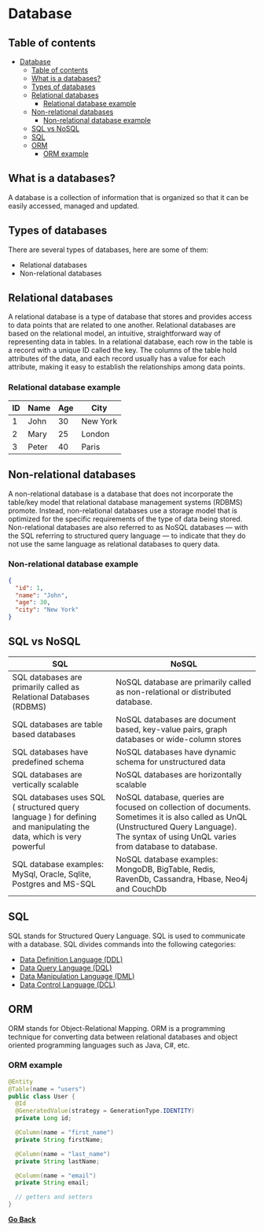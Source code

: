 # Database

## Table of contents

- [Database](#database)
  - [Table of contents](#table-of-contents)
  - [What is a databases?](#what-is-a-databases)
  - [Types of databases](#types-of-databases)
  - [Relational databases](#relational-databases)
    - [Relational database example](#relational-database-example)
  - [Non-relational databases](#non-relational-databases)
    - [Non-relational database example](#non-relational-database-example)
  - [SQL vs NoSQL](#sql-vs-nosql)
  - [SQL](#sql)
  - [ORM](#orm)
    - [ORM example](#orm-example)

## What is a databases?

A database is a collection of information that is organized so that it can be easily accessed, managed and updated.

## Types of databases

There are several types of databases, here are some of them:

- Relational databases
- Non-relational databases

## Relational databases

A relational database is a type of database that stores and provides access to data points that are related to one another. Relational databases are based on the relational model, an intuitive, straightforward way of representing data in tables. In a relational database, each row in the table is a record with a unique ID called the key. The columns of the table hold attributes of the data, and each record usually has a value for each attribute, making it easy to establish the relationships among data points.

### Relational database example

| ID  | Name  | Age | City     |
| --- | ----- | --- | -------- |
| 1   | John  | 30  | New York |
| 2   | Mary  | 25  | London   |
| 3   | Peter | 40  | Paris    |

## Non-relational databases

A non-relational database is a database that does not incorporate the table/key model that relational database management systems (RDBMS) promote. Instead, non-relational databases use a storage model that is optimized for the specific requirements of the type of data being stored. Non-relational databases are also referred to as NoSQL databases — with the SQL referring to structured query language — to indicate that they do not use the same language as relational databases to query data.

### Non-relational database example

```json
{
  "id": 1,
  "name": "John",
  "age": 30,
  "city": "New York"
}
```

## SQL vs NoSQL

| SQL                                                                                                                 | NoSQL                                                                                                                                                                                         |
| ------------------------------------------------------------------------------------------------------------------- | --------------------------------------------------------------------------------------------------------------------------------------------------------------------------------------------- |
| SQL databases are primarily called as Relational Databases (RDBMS)                                                  | NoSQL database are primarily called as non-relational or distributed database.                                                                                                                |
| SQL databases are table based databases                                                                             | NoSQL databases are document based, key-value pairs, graph databases or wide-column stores                                                                                                    |
| SQL databases have predefined schema                                                                                | NoSQL databases have dynamic schema for unstructured data                                                                                                                                     |
| SQL databases are vertically scalable                                                                               | NoSQL databases are horizontally scalable                                                                                                                                                     |
| SQL databases uses SQL ( structured query language ) for defining and manipulating the data, which is very powerful | NoSQL database, queries are focused on collection of documents. Sometimes it is also called as UnQL (Unstructured Query Language). The syntax of using UnQL varies from database to database. |
| SQL database examples: MySql, Oracle, Sqlite, Postgres and MS-SQL                                                   | NoSQL database examples: MongoDB, BigTable, Redis, RavenDb, Cassandra, Hbase, Neo4j and CouchDb                                                                                               |

## SQL

SQL stands for Structured Query Language. SQL is used to communicate with a database.
SQL divides commands into the following categories:

- [Data Definition Language (DDL)](DDL.md)
- [Data Query Language (DQL)](DQL.md)
- [Data Manipulation Language (DML)](DML.md)
- [Data Control Language (DCL)](DCL.md)

## ORM

ORM stands for Object-Relational Mapping. ORM is a programming technique for converting data between relational databases and object oriented programming languages such as Java, C#, etc.

### ORM example

```java
@Entity
@Table(name = "users")
public class User {
  @Id
  @GeneratedValue(strategy = GenerationType.IDENTITY)
  private Long id;

  @Column(name = "first_name")
  private String firstName;

  @Column(name = "last_name")
  private String lastName;

  @Column(name = "email")
  private String email;

  // getters and setters
}
```

[**Go Back**](README.md)
